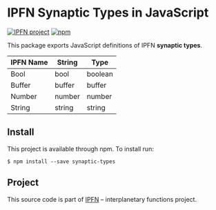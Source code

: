 # IPFN Synaptic Types in JavaScript

[![IPFN project](https://img.shields.io/badge/project-IPFN-blue.svg?style=flat-square)](http://github.com/ipfn)
[![npm](https://img.shields.io/npm/v/synaptic-types.svg?maxAge=86400&style=flat-square)](https://www.npmjs.com/package/synaptic-types)

This package exports JavaScript definitions of IPFN **synaptic types**.

| IPFN Name | String    | Type             |
|-----------|-----------|------------------|
| Bool      | bool      | boolean          |
| Buffer    | buffer    | buffer           |
| Number    | number    | number           |
| String    | string    | string           |

## Install

This project is available through npm. To install run:

```console
$ npm install --save synaptic-types
```

## Project

This source code is part of [IPFN](https://github.com/ipfn) – interplanetary functions project.
